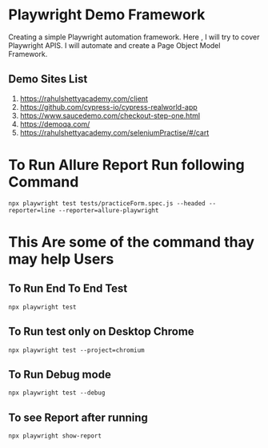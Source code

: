 # Playwright Demo Framework
Creating a simple Playwright automation framework. Here , I will try to cover Playwright APIS. I will automate and create a Page Object Model Framework.

## Demo Sites List
1. https://rahulshettyacademy.com/client
2. https://github.com/cypress-io/cypress-realworld-app
3. https://www.saucedemo.com/checkout-step-one.html
4. https://demoqa.com/
5. https://rahulshettyacademy.com/seleniumPractise/#/cart

# To Run Allure Report Run following Command
`npx playwright test tests/practiceForm.spec.js --headed --reporter=line --reporter=allure-playwright`

# This Are some of the command thay may help Users
## To Run End To End Test
`npx playwright test`
## To Run test only on Desktop Chrome
`npx playwright test --project=chromium`
## To Run Debug mode
`npx playwright test --debug`
## To see Report after running 
`npx playwright show-report`
